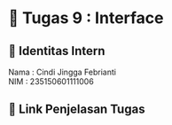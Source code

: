 # 📁 Tugas 9 : Interface

## 👤 Identitas Intern
Nama : Cindi Jingga Febrianti           
NIM  : 235150601111006

## 🔗 Link Penjelasan Tugas

